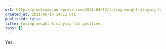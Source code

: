 ```yaml
---
url: http://yrwelcome.wordpress.com/2011/04/12/losing-weight-staying-fat-positive/
created_at: 2011-06-14 14:11 UTC
published: false
title: losing weight & staying fat positive.
tags: []
---
```


Yes.
